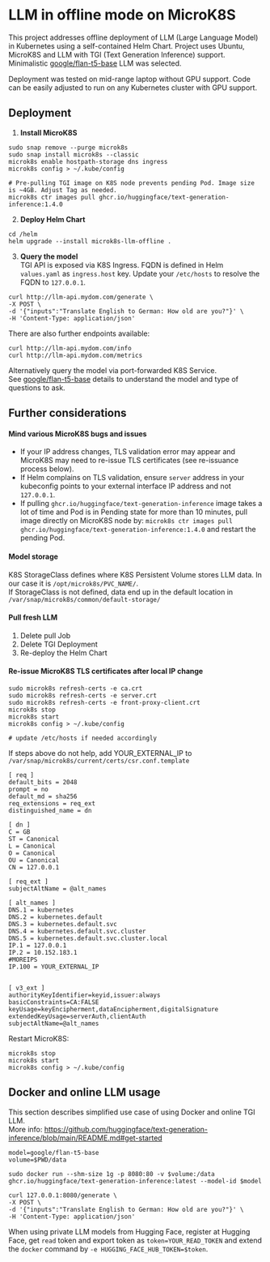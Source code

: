 # LLM in offline mode on MicroK8S

This project addresses offline deployment of LLM (Large Language Model) in Kubernetes using a self-contained Helm Chart.
Project uses Ubuntu,  MicroK8S and LLM with TGI (Text Generation Inference) support. Minimalistic [google/flan-t5-base](https://huggingface.co/google/flan-t5-base) LLM was selected.

Deployment was tested on mid-range laptop without GPU support. Code can be easily adjusted to run on any Kubernetes cluster with GPU support.

## Deployment
1. **Install MicroK8S**
```
sudo snap remove --purge microk8s
sudo snap install microk8s --classic
microk8s enable hostpath-storage dns ingress
microk8s config > ~/.kube/config

# Pre-pulling TGI image on K8S node prevents pending Pod. Image size is ~4GB. Adjust Tag as needed.
microk8s ctr images pull ghcr.io/huggingface/text-generation-inference:1.4.0 
```
2. **Deploy Helm Chart**
```
cd /helm
helm upgrade --install microk8s-llm-offline .
```

3. **Query the model**  
TGI API is exposed via K8S Ingress. FQDN is defined in Helm `values.yaml` as `ingress.host` key. Update your `/etc/hosts` to resolve the FQDN to `127.0.0.1`.
```
curl http://llm-api.mydom.com/generate \
-X POST \
-d '{"inputs":"Translate English to German: How old are you?"}' \
-H 'Content-Type: application/json'
```

There are also further endpoints available:
```
curl http://llm-api.mydom.com/info
curl http://llm-api.mydom.com/metrics
```

Alternatively query the model via port-forwarded K8S Service.  
See [google/flan-t5-base](https://huggingface.co/google/flan-t5-base) details to understand the model and type of questions to ask.

## Further considerations
#### Mind various MicroK8S bugs and issues
- If your IP address changes, TLS validation error may appear and MicroK8S may need to re-issue TLS certificates (see re-issuance process below).
- If Helm complains on TLS validation, ensure `server` address in your kubeconfig points to your external interface IP address and not `127.0.0.1`.  
- If pulling `ghcr.io/huggingface/text-generation-inference` image takes a lot of time and Pod is in Pending state for more than 10 minutes, pull image directly on MicroK8S node by: `microk8s ctr images pull ghcr.io/huggingface/text-generation-inference:1.4.0` and restart the pending Pod.

#### Model storage
K8S StorageClass defines where K8S Persistent Volume stores LLM data. In our case it is `/opt/microk8s/PVC_NAME/`.  
If StorageClass is not defined, data end up in the default location in `/var/snap/microk8s/common/default-storage/`

#### Pull fresh LLM
1. Delete pull Job
2. Delete TGI Deployment
3. Re-deploy the Helm Chart

#### Re-issue MicroK8S TLS certificates after local IP change
```
sudo microk8s refresh-certs -e ca.crt
sudo microk8s refresh-certs -e server.crt
sudo microk8s refresh-certs -e front-proxy-client.crt
microk8s stop
microk8s start
microk8s config > ~/.kube/config

# update /etc/hosts if needed accordingly
```

If steps above do not help, add YOUR_EXTERNAL_IP to `/var/snap/microk8s/current/certs/csr.conf.template`
```
[ req ]
default_bits = 2048
prompt = no
default_md = sha256
req_extensions = req_ext
distinguished_name = dn

[ dn ]
C = GB
ST = Canonical
L = Canonical
O = Canonical
OU = Canonical
CN = 127.0.0.1

[ req_ext ]
subjectAltName = @alt_names

[ alt_names ]
DNS.1 = kubernetes
DNS.2 = kubernetes.default
DNS.3 = kubernetes.default.svc
DNS.4 = kubernetes.default.svc.cluster
DNS.5 = kubernetes.default.svc.cluster.local
IP.1 = 127.0.0.1
IP.2 = 10.152.183.1
#MOREIPS
IP.100 = YOUR_EXTERNAL_IP


[ v3_ext ]
authorityKeyIdentifier=keyid,issuer:always
basicConstraints=CA:FALSE
keyUsage=keyEncipherment,dataEncipherment,digitalSignature
extendedKeyUsage=serverAuth,clientAuth
subjectAltName=@alt_names
```
  
Restart MicroK8S:
```
microk8s stop
microk8s start
microk8s config > ~/.kube/config
```

## Docker and online LLM usage
This section describes simplified use case of using Docker and online TGI LLM.  
More info: https://github.com/huggingface/text-generation-inference/blob/main/README.md#get-started

```
model=google/flan-t5-base
volume=$PWD/data

sudo docker run --shm-size 1g -p 8080:80 -v $volume:/data ghcr.io/huggingface/text-generation-inference:latest --model-id $model

curl 127.0.0.1:8080/generate \
-X POST \
-d '{"inputs":"Translate English to German: How old are you?"}' \
-H 'Content-Type: application/json'
```

When using private LLM models from Hugging Face, register at Hugging Face, get `read` token and export token as `token=YOUR_READ_TOKEN` and extend the `docker` command by `-e HUGGING_FACE_HUB_TOKEN=$token`.